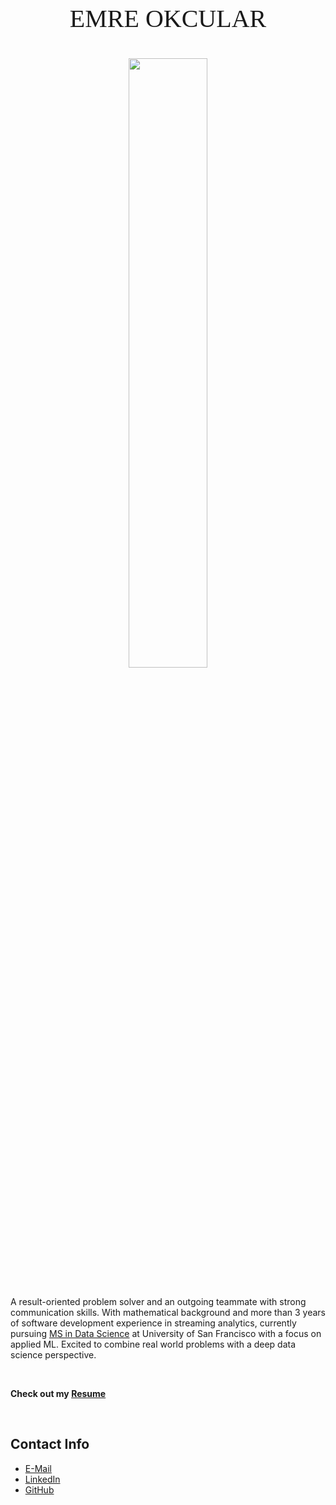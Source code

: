 <br>
<p style="text-align: center;font-size:40px;font-family:Times">EMRE OKCULAR</p>

<center><img src="https://www.okcular.com.tr/resources/emre_kare.jpg" { width=50% }/></center>
<br>

<!---Emre Okcular Personal Website
=======--->

A result-oriented problem solver and an outgoing teammate with strong communication skills. With mathematical background and more than 3 years of software development experience in streaming analytics, currently pursuing [MS in Data Science](https://www.usfca.edu/arts-sciences/graduate-programs/data-science) at University of San Francisco with a focus on applied ML. Excited to combine real world problems with a deep data science perspective. 

<br>

**Check out my [Resume](/resources/Emre_Okcular-Resume(Dec_2020).pdf)**

<br>

## Contact Info

* [E-Mail](mailto:emreokcular@gmail.com)
* [LinkedIn](https://www.linkedin.com/in/emreokcular)
* [GitHub](https://github.com/emreokcular)

